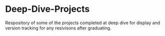 # Deep-Dive-Projects
Respository of some of the projects completed at deep dive for display and version tracking for any resivisons after graduating. 
